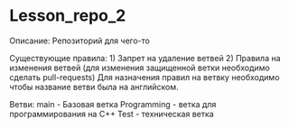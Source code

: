 # Lesson_repo_2
Описание:
	Репозиторий для чего-то

Существующие правила:
	1) Запрет на удаление ветвей 
	2) Правила на изменения ветвей (для изменения защищенной ветки необходимо сделать pull-requests)
Для назначения правил на ветвку необходимо чтобы название ветви была на английском.

Ветви:
	main - Базовая ветка
	Programming - ветка для программирования на C++
	Test - техническая ветка
